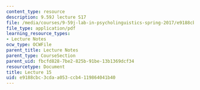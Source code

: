 ```yaml
---
content_type: resource
description: 9.59J lecture S17
file: /media/courses/9-59j-lab-in-psycholinguistics-spring-2017/e9188cbc3cdaa053ccb4119864041b40_MIT9_59jS17_lec15.pdf
file_type: application/pdf
learning_resource_types:
- Lecture Notes
ocw_type: OCWFile
parent_title: Lecture Notes
parent_type: CourseSection
parent_uid: fbcfd828-7be2-825b-91be-13b1369dcf34
resourcetype: Document
title: Lecture 15
uid: e9188cbc-3cda-a053-ccb4-119864041b40
---
```

